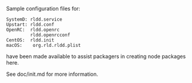 Sample configuration files for:
```
SystemD: rldd.service
Upstart: rldd.conf
OpenRC:  rldd.openrc
         rldd.openrcconf
CentOS:  rldd.init
macOS:    org.rld.rldd.plist
```
have been made available to assist packagers in creating node packages here.

See doc/init.md for more information.
